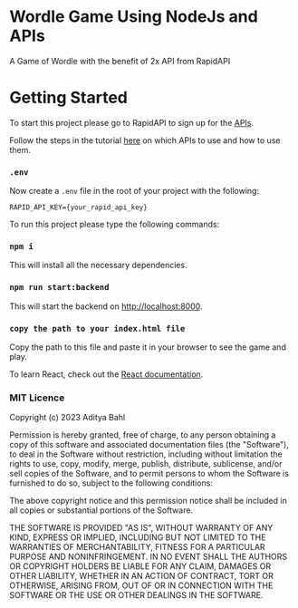 # Wordle Game Using NodeJs and APIs

A Game of Wordle with the benefit of 2x API from RapidAPI

# Getting Started

To start this project please go to RapidAPI to sign up for the [APIs](https://bit.ly/rapidapi-hub).

Follow the steps in the tutorial [here](https://www.youtube.com/watch?v=mpby4HiElek) on which APIs to use and how to use them.

### `.env`

Now create a `.env` file in the root of your project with the following:

```
RAPID_API_KEY={your_rapid_api_key}
```

To run this project please type the following commands:

### `npm i`

This will install all the necessary dependencies.

### `npm run start:backend`

This will start the backend on [http://localhost:8000](http://localhost:8000).

### `copy the path to your index.html file`

Copy the path to this file and paste it in your browser to see the game and play.

To learn React, check out the [React documentation](https://reactjs.org/).

### MIT Licence

Copyright (c) 2023 Aditya Bahl

Permission is hereby granted, free of charge, to any person obtaining a copy of this software and associated documentation files (the "Software"), to deal in the Software without restriction, including without limitation the rights to use, copy, modify, merge, publish, distribute, sublicense, and/or sell copies of the Software, and to permit persons to whom the Software is furnished to do so, subject to the following conditions:

The above copyright notice and this permission notice shall be included in all copies or substantial portions of the Software.

THE SOFTWARE IS PROVIDED "AS IS", WITHOUT WARRANTY OF ANY KIND, EXPRESS OR IMPLIED, INCLUDING BUT NOT LIMITED TO THE WARRANTIES OF MERCHANTABILITY, FITNESS FOR A PARTICULAR PURPOSE AND NONINFRINGEMENT. IN NO EVENT SHALL THE AUTHORS OR COPYRIGHT HOLDERS BE LIABLE FOR ANY CLAIM, DAMAGES OR OTHER LIABILITY, WHETHER IN AN ACTION OF CONTRACT, TORT OR OTHERWISE, ARISING FROM, OUT OF OR IN CONNECTION WITH THE SOFTWARE OR THE USE OR OTHER DEALINGS IN THE SOFTWARE.
